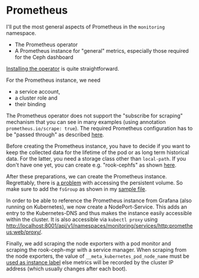 # Prometheus

I'll put the most general aspects of Prometheus in the `monitoring`
namespace.

 * The Prometheus operator
 * A Prometheus instance for "general" metrics, especially those
   required for the Ceph dashboard
   
[Installing the operator](https://prometheus-operator.dev/docs/user-guides/getting-started/#installing-the-operator) is quite straightforward.

For the Prometheus instance, we need

 * a service account,
 * a cluster role and
 * their binding
 
The Prometheus operator does not support the "subscribe for scraping"
mechanism that you can see in many examples (using annotation
`prometheus.io/scrape: true`). The required Prometheus configuration has
to be "passed through" as described 
[here](https://github.com/prometheus-operator/prometheus-operator/blob/main/Documentation/additional-scrape-config.md).

Before creating the Prometheus instance, you have to decide if you want
to keep the collected data for the lifetime of the pod or as long term
historical data. For the latter, you need a storage class other than
`local-path`. If you don't have one yet, you can create e.g. "rook-cephfs" 
as shown [here](../999_misc/podstorage/README.md).

After these preparations, we can create the Prometheus instance. 
Regrettably, there is 
[a problem](https://github.com/prometheus-operator/prometheus-operator/issues/5354)
with accessing the persistent volume. So make sure to add the
`fsGroup` as shown in my [sample file](./50_prometheus.yaml).

In order to be able to reference the Prometheus instance from Grafana 
(also running on Kubernetes), we now create a NodePort-Service. This 
adds an entry to the Kubernetes-DNS and thus makes the instance easily 
accessible within the cluster. It is also accessible via `kubectl proxy` using
[http://localhost:8001/api/v1/namespaces/monitoring/services/http:prometheus:web/proxy/](http://localhost:8001/api/v1/namespaces/monitoring/services/http:prometheus:web/proxy/).

Finally, we add scraping the node exporters with a pod monitor and scraping
the rook-ceph-mgr with a service manager. When scraping from the 
node exporters, the value of `__meta_kubernetes_pod_node_name` must be 
[used as instance label](https://github.com/prometheus-operator/prometheus-operator/issues/135) else metrics will be recorded by the cluster IP address 
(which usually changes after each boot).
